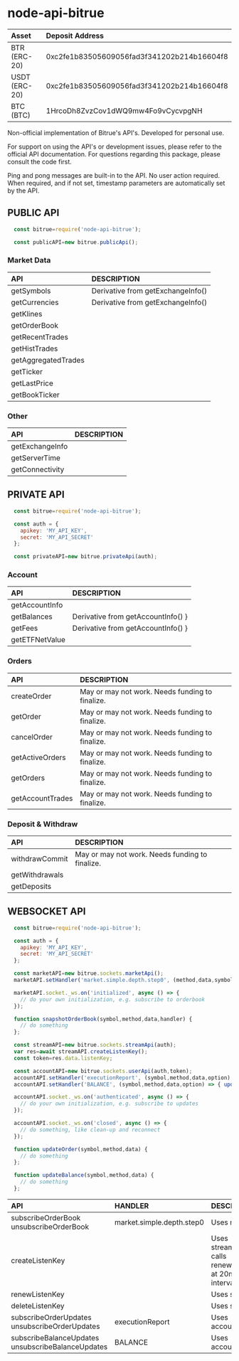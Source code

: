 # node-api-bitrue

| Asset         | Deposit Address                            |
| :------------ | :----------------------------------------- |
| BTR (ERC-20)  | 0xc2fe1b83505609056fad3f341202b214b16604f8 |
| USDT (ERC-20) | 0xc2fe1b83505609056fad3f341202b214b16604f8 |
| BTC (BTC)     | 1HrcoDh8ZvzCov1dWQ9mw4Fo9vCycvpgNH         |

Non-official implementation of Bitrue's API's. Developed for personal use.

For support on using the API's or development issues, please refer to the official API documentation. For questions regarding this package, please consult the code first.

Ping and pong messages are built-in to the API. No user action required.
When required, and if not set, timestamp parameters are automatically set by the API.

## __PUBLIC API__

```javascript
  const bitrue=require('node-api-bitrue');

  const publicAPI=new bitrue.publicApi();

```

### Market Data

| API                     | DESCRIPTION |
| :----                   | :---- |
| getSymbols              | Derivative from getExchangeInfo() |
| getCurrencies           | Derivative from getExchangeInfo() |
| getKlines               | |
| getOrderBook            | |
| getRecentTrades         | |
| getHistTrades           | |
| getAggregatedTrades     | |
| getTicker               | |
| getLastPrice            | |
| getBookTicker           | |

### Other

| API                     | DESCRIPTION |
| :----                   | :---- |
| getExchangeInfo         | |
| getServerTime           | |
| getConnectivity         | |

## __PRIVATE API__

```javascript
  const bitrue=require('node-api-bitrue');

  const auth = {
    apikey: 'MY_API_KEY',
    secret: 'MY_API_SECRET'
  };

  const privateAPI=new bitrue.privateApi(auth);

```

### Account

| API                     | DESCRIPTION |
| :----                   | :---- |
| getAccountInfo          | |
| getBalances             | Derivative from getAccountInfo() }
| getFees                 | Derivative from getAccountInfo() }
| getETFNetValue          | |

### Orders

| API                     | DESCRIPTION |
| :----                   | :---- |
| createOrder             | May or may not work. Needs funding to finalize. |
| getOrder                | May or may not work. Needs funding to finalize. |
| cancelOrder             | May or may not work. Needs funding to finalize. |
| getActiveOrders         | May or may not work. Needs funding to finalize. |
| getOrders               | May or may not work. Needs funding to finalize. |
| getAccountTrades        | May or may not work. Needs funding to finalize. |

### Deposit & Withdraw

| API                     | DESCRIPTION |
| :----                   | :---- |
| withdrawCommit          | May or may not work. Needs funding to finalize. |
| getWithdrawals          | |
| getDeposits             | |

## __WEBSOCKET API__

```javascript
  const bitrue=require('node-api-bitrue');

  const auth = {
    apikey: 'MY_API_KEY',
    secret: 'MY_API_SECRET'
  };

  const marketAPI=new bitrue.sockets.marketApi();
  marketAPI.setHandler('market.simple.depth.step0', (method,data,symbol,stamp) => { snapshotOrderBook(symbol,method,data,handler); });

  marketAPI.socket._ws.on('initialized', async () => {
    // do your own initialization, e.g. subscribe to orderbook
  });

  function snapshotOrderBook(symbol,method,data,handler) {
    // do something
  };

  const streamAPI=new bitrue.sockets.streamApi(auth);
  var res=await streamAPI.createListenKey();
  const token=res.data.listenKey;

  const accountAPI=new bitrue.sockets.userApi(auth,token);
  accountAPI.setHandler('executionReport', (symbol,method,data,option) => { updateOrder(symbol,method,data); });
  accountAPI.setHandler('BALANCE', (symbol,method,data,option) => { updateBalance(symbol,method,data); });

  accountAPI.socket._ws.on('authenticated', async () => {
    // do your own initialization, e.g. subscribe to updates
  });

  accountAPI.socket._ws.on('closed', async () => {
    // do something, like clean-up and reconnect
  });

  function updateOrder(symbol,method,data) {
    // do something
  };

  function updateBalance(symbol,method,data) {
    // do something
  };

```

| API                                               | HANDLER                   | DESCRIPTION |
| :----                                             | :----                     | :---- |
| subscribeOrderBook unsubscribeOrderBook           | market.simple.depth.step0 | Uses marketApi  |
| createListenKey                                   |                           | Uses streamAPI, calls renewListenKey at 20min intervals |
| renewListenKey                                    |                           | Uses streamAPI  |
| deleteListenKey                                   |                           | Uses streamAPI  |
| subscribeOrderUpdates unsubscribeOrderUpdates     | executionReport           | Uses accountApi |
| subscribeBalanceUpdates unsubscribeBalanceUpdates | BALANCE                   | Uses accountApi |
